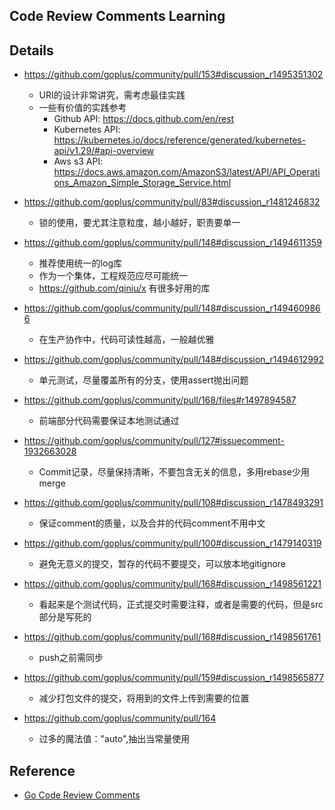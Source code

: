 ## Code Review Comments Learning

## Details

* https://github.com/goplus/community/pull/153#discussion_r1495351302
    * URI的设计非常讲究，需考虑最佳实践
    * 一些有价值的实践参考
        * Github API: https://docs.github.com/en/rest
        * Kubernetes API: https://kubernetes.io/docs/reference/generated/kubernetes-api/v1.29/#api-overview
        * Aws s3 API: https://docs.aws.amazon.com/AmazonS3/latest/API/API_Operations_Amazon_Simple_Storage_Service.html
* https://github.com/goplus/community/pull/83#discussion_r1481246832
    * 锁的使用，要尤其注意粒度，越小越好，职责要单一
* https://github.com/goplus/community/pull/148#discussion_r1494611359
    * 推荐使用统一的log库
    * 作为一个集体，工程规范应尽可能统一
    * https://github.com/qiniu/x 有很多好用的库

* https://github.com/goplus/community/pull/148#discussion_r1494609866
  * 在生产协作中，代码可读性越高，一般越优雅
* https://github.com/goplus/community/pull/148#discussion_r1494612992
  * 单元测试，尽量覆盖所有的分支，使用assert抛出问题
* https://github.com/goplus/community/pull/168/files#r1497894587
  * 前端部分代码需要保证本地测试通过
* https://github.com/goplus/community/pull/127#issuecomment-1932663028
  * Commit记录，尽量保持清晰，不要包含无关的信息，多用rebase少用merge
* https://github.com/goplus/community/pull/108#discussion_r1478493291
  * 保证comment的质量，以及合并的代码comment不用中文
* https://github.com/goplus/community/pull/100#discussion_r1479140319
  * 避免无意义的提交，暂存的代码不要提交，可以放本地gitignore
* https://github.com/goplus/community/pull/168#discussion_r1498561221
  * 看起来是个测试代码，正式提交时需要注释，或者是需要的代码，但是src部分是写死的
* https://github.com/goplus/community/pull/168#discussion_r1498561761
  * push之前需同步
* https://github.com/goplus/community/pull/159#discussion_r1498565877
  * 减少打包文件的提交，将用到的文件上传到需要的位置
* https://github.com/goplus/community/pull/164
  * 过多的魔法值："auto",抽出当常量使用

## Reference

* [Go Code Review Comments](https://go.dev/wiki/CodeReviewComments)
